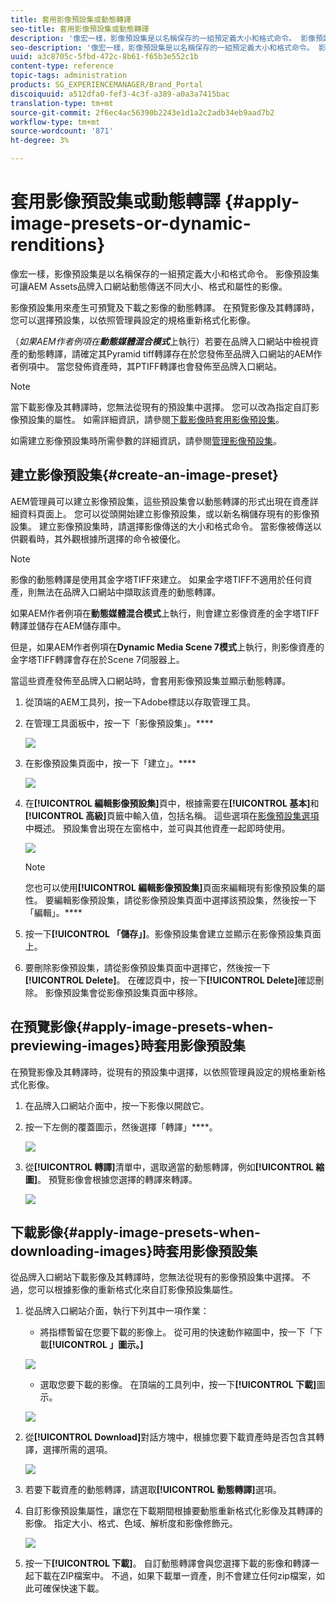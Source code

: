```yaml
---
title: 套用影像預設集或動態轉譯
seo-title: 套用影像預設集或動態轉譯
description: '像宏一樣，影像預設集是以名稱保存的一組預定義大小和格式命令。 影像預設集可讓AEM Assets品牌入口網站動態傳送不同大小、格式和屬性的影像。 '
seo-description: '像宏一樣，影像預設集是以名稱保存的一組預定義大小和格式命令。 影像預設集可讓AEM Assets品牌入口網站動態傳送不同大小、格式和屬性的影像。 '
uuid: a3c8705c-5fbd-472c-8b61-f65b3e552c1b
content-type: reference
topic-tags: administration
products: SG_EXPERIENCEMANAGER/Brand_Portal
discoiquuid: a512dfa0-fef3-4c3f-a389-a0a3a7415bac
translation-type: tm+mt
source-git-commit: 2f6ec4ac56390b2243e1d1a2c2adb34eb9aad7b2
workflow-type: tm+mt
source-wordcount: '871'
ht-degree: 3%

---
```



# 套用影像預設集或動態轉譯 {#apply-image-presets-or-dynamic-renditions}

像宏一樣，影像預設集是以名稱保存的一組預定義大小和格式命令。 影像預設集可讓AEM Assets品牌入口網站動態傳送不同大小、格式和屬性的影像。

影像預設集用來產生可預覽及下載之影像的動態轉譯。 在預覽影像及其轉譯時，您可以選擇預設集，以依照管理員設定的規格重新格式化影像。

（*如果AEM作者例項在&#x200B;**動態媒體混合模式***上執行）若要在品牌入口網站中檢視資產的動態轉譯，請確定其Pyramid tiff轉譯存在於您發佈至品牌入口網站的AEM作者例項中。 當您發佈資產時，其PTIFF轉譯也會發佈至品牌入口網站。

>[!NOTE]
>
>當下載影像及其轉譯時，您無法從現有的預設集中選擇。 您可以改為指定自訂影像預設集的屬性。 如需詳細資訊，請參閱[下載影像時套用影像預設集](../using/brand-portal-image-presets.md#main-pars-text-1403412644)。


如需建立影像預設集時所需參數的詳細資訊，請參閱[管理影像預設集](https://docs.adobe.com/docs/en/AEM/6-0/administer/integration/dynamic-media/image-presets.html)。

## 建立影像預設集{#create-an-image-preset}

AEM管理員可以建立影像預設集，這些預設集會以動態轉譯的形式出現在資產詳細資料頁面上。 您可以從頭開始建立影像預設集，或以新名稱儲存現有的影像預設集。 建立影像預設集時，請選擇影像傳送的大小和格式命令。 當影像被傳送以供觀看時，其外觀根據所選擇的命令被優化。

>[!NOTE]
>
>影像的動態轉譯是使用其金字塔TIFF來建立。 如果金字塔TIFF不適用於任何資產，則無法在品牌入口網站中擷取該資產的動態轉譯。
>
>如果AEM作者例項在&#x200B;**動態媒體混合模式**&#x200B;上執行，則會建立影像資產的金字塔TIFF轉譯並儲存在AEM儲存庫中。
>
>但是，如果AEM作者例項在&#x200B;**Dynamic Media Scene 7模式**&#x200B;上執行，則影像資產的金字塔TIFF轉譯會存在於Scene 7伺服器上。
>
>當這些資產發佈至品牌入口網站時，會套用影像預設集並顯示動態轉譯。


1. 從頂端的AEM工具列，按一下Adobe標誌以存取管理工具。

1. 在管理工具面板中，按一下「影像預設集」。****

   ![](assets/admin-tools-panel-4.png)

1. 在影像預設集頁面中，按一下「建立」。****

   ![](assets/image_preset_homepage.png)

1. 在&#x200B;**[!UICONTROL 編輯影像預設集]**&#x200B;頁中，根據需要在&#x200B;**[!UICONTROL 基本]**&#x200B;和&#x200B;**[!UICONTROL 高級]**&#x200B;頁籤中輸入值，包括名稱。 這些選項在[影像預設集選項](https://docs.adobe.com/docs/en/AEM/6-0/administer/integration/dynamic-media/image-presets.html#Image%20preset%20options)中概述。 預設集會出現在左窗格中，並可與其他資產一起即時使用。

   ![](assets/image_preset_create.png)

   >[!NOTE]
   >
   >您也可以使用&#x200B;**[!UICONTROL 編輯影像預設集]**&#x200B;頁面來編輯現有影像預設集的屬性。 要編輯影像預設集，請從影像預設集頁面中選擇該預設集，然後按一下「編輯」。****

1. 按一下&#x200B;**[!UICONTROL 「儲存」]**。影像預設集會建立並顯示在影像預設集頁面上。
1. 要刪除影像預設集，請從影像預設集頁面中選擇它，然後按一下&#x200B;**[!UICONTROL Delete]**。 在確認頁中，按一下&#x200B;**[!UICONTROL Delete]**&#x200B;確認刪除。 影像預設集會從影像預設集頁面中移除。

## 在預覽影像{#apply-image-presets-when-previewing-images}時套用影像預設集

在預覽影像及其轉譯時，從現有的預設集中選擇，以依照管理員設定的規格重新格式化影像。

1. 在品牌入口網站介面中，按一下影像以開啟它。
1. 按一下左側的覆蓋圖示，然後選擇「轉譯」****。

   ![](assets/image-preset-previewrenditions.png)

1. 從&#x200B;**[!UICONTROL 轉譯]**&#x200B;清單中，選取適當的動態轉譯，例如&#x200B;**[!UICONTROL 縮圖]**。 預覽影像會根據您選擇的轉譯來轉譯。

   ![](assets/image-preset-previewrenditionthumbnail.png)

## 下載影像{#apply-image-presets-when-downloading-images}時套用影像預設集

從品牌入口網站下載影像及其轉譯時，您無法從現有的影像預設集中選擇。 不過，您可以根據影像的重新格式化來自訂影像預設集屬性。

1. 從品牌入口網站介面，執行下列其中一項作業：

   * 將指標暫留在您要下載的影像上。 從可用的快速動作縮圖中，按一下「下載&#x200B;**[!UICONTROL 」圖示。]**

   ![](assets/downloadsingleasset.png)

   * 選取您要下載的影像。 在頂端的工具列中，按一下&#x200B;**[!UICONTROL 下載]**&#x200B;圖示。

   ![](assets/downloadassets.png)

1. 從&#x200B;**[!UICONTROL Download]**&#x200B;對話方塊中，根據您要下載資產時是否包含其轉譯，選擇所需的選項。

   ![](assets/donload-assets-dialog.png)

1. 若要下載資產的動態轉譯，請選取&#x200B;**[!UICONTROL 動態轉譯]**&#x200B;選項。
1. 自訂影像預設集屬性，讓您在下載期間根據要動態重新格式化影像及其轉譯的影像。 指定大小、格式、色域、解析度和影像修飾元。

   ![](assets/dynamicrenditions.png)

1. 按一下&#x200B;**[!UICONTROL 下載]**。 自訂動態轉譯會與您選擇下載的影像和轉譯一起下載在ZIP檔案中。 不過，如果下載單一資產，則不會建立任何zip檔案，如此可確保快速下載。
